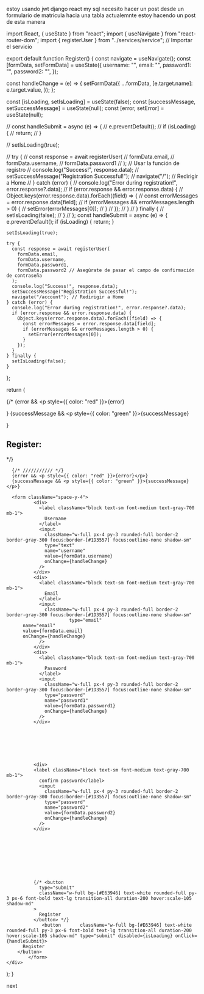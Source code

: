 estoy usando jwt django react my sql 
necesito hacer un post desde un formulario de matricula hacia una tabla 
actualemnte estoy hacendo un post de esta manera 


import React, { useState } from "react";
import { useNavigate } from "react-router-dom";
import { registerUser } from "../services/service"; // Importar el servicio

export default function Register() {
  const navigate = useNavigate();
  const [formData, setFormData] = useState({
    username: "",
    email: "",
    password1: "",
    password2: "",
  });

  const handleChange = (e) => {
    setFormData({
      ...formData,
      [e.target.name]: e.target.value,
    });
  };

  const [isLoading, setIsLoading] = useState(false);
  const [successMessage, setSuccessMessage] = useState(null);
  const [error, setError] = useState(null);

  // const handleSubmit = async (e) => {
  //   e.preventDefault();
  //   if (isLoading) {
  //     return;
  //   }

  //   setIsLoading(true);

  //   try {
  //     const response = await registerUser(
  //       formData.email,
  //       formData.username,
  //       formData.password1
  //     ); // Usar la función de registro
  //     console.log("Success!", response.data);
  //     setSuccessMessage("Registration Successful!");
  //     navigate("/"); // Redirigir a Home
  //   } catch (error) {
  //     console.log("Error during registration!", error.response?.data);
  //     if (error.response && error.response.data) {
  //       Object.keys(error.response.data).forEach((field) => {
  //         const errorMessages = error.response.data[field];
  //         if (errorMessages && errorMessages.length > 0) {
  //           setError(errorMessages[0]);
  //         }
  //       });
  //     }
  //   } finally {
  //     setIsLoading(false);
  //   }
  // };
  const handleSubmit = async (e) => {
    e.preventDefault();
    if (isLoading) {
      return;
    }

    setIsLoading(true);

    try {
      const response = await registerUser(
        formData.email,
        formData.username,
        formData.password1,
        formData.password2 // Asegúrate de pasar el campo de confirmación de contraseña
      );
      console.log("Success!", response.data);
      setSuccessMessage("Registration Successful!");
      navigate("/account"); // Redirigir a Home
    } catch (error) {
      console.log("Error during registration!", error.response?.data);
      if (error.response && error.response.data) {
        Object.keys(error.response.data).forEach((field) => {
          const errorMessages = error.response.data[field];
          if (errorMessages && errorMessages.length > 0) {
            setError(errorMessages[0]);
          }
        });
      }
    } finally {
      setIsLoading(false);
    }
  };

  return (
    <div>
      {/* {error && <p style={{ color: "red" }}>{error}</p>}
      {successMessage && <p style={{ color: "green" }}>{successMessage}</p>}
      <h2>Register:</h2> */}

      {/* /////////// */}
      {error && <p style={{ color: "red" }}>{error}</p>}
      {successMessage && <p style={{ color: "green" }}>{successMessage}</p>}
     
      <form className="space-y-4">
              <div>
                <label className="block text-sm font-medium text-gray-700 mb-1">
                  Username
                </label>
                <input
                  className="w-full px-4 py-3 rounded-full border-2 border-gray-300 focus:border-[#1D3557] focus:outline-none shadow-sm"
                  type="text"
                  name="username"
                  value={formData.username}
                  onChange={handleChange}
                />
              </div>
              <div>
                <label className="block text-sm font-medium text-gray-700 mb-1">
                  Email
                </label>
                <input
                  className="w-full px-4 py-3 rounded-full border-2 border-gray-300 focus:border-[#1D3557] focus:outline-none shadow-sm"
                           type="email"
          name="email"
          value={formData.email}
          onChange={handleChange}
                />
              </div>
              <div>
                <label className="block text-sm font-medium text-gray-700 mb-1">
                  Password
                </label>
                <input
                  className="w-full px-4 py-3 rounded-full border-2 border-gray-300 focus:border-[#1D3557] focus:outline-none shadow-sm"
                  type="password"
                  name="password1"
                  value={formData.password1}
                  onChange={handleChange}
                />
              </div>







              <div>
              <label className="block text-sm font-medium text-gray-700 mb-1">
                confirm password</label>
                <input
                  className="w-full px-4 py-3 rounded-full border-2 border-gray-300 focus:border-[#1D3557] focus:outline-none shadow-sm"
                  type="password"
                  name="password2"
                  value={formData.password2}
                  onChange={handleChange}
                />
              </div>









              {/* <button
                type="submit"
                className="w-full bg-[#E63946] text-white rounded-full py-3 px-6 font-bold text-lg transition-all duration-200 hover:scale-105 shadow-md"
              >
                Register
              </button> */}
                 <button       className="w-full bg-[#E63946] text-white rounded-full py-3 px-6 font-bold text-lg transition-all duration-200 hover:scale-105 shadow-md" type="submit" disabled={isLoading} onClick={handleSubmit}>
          Register
        </button>
            </form>
    </div>
  );
}


next